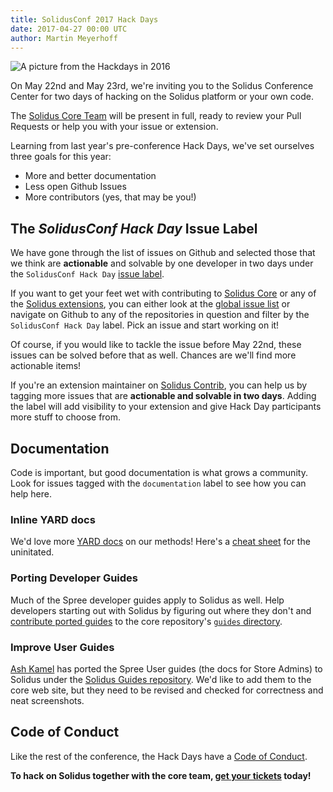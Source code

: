 ```yaml
---
title: SolidusConf 2017 Hack Days
date: 2017-04-27 00:00 UTC
author: Martin Meyerhoff
---
```


![A picture from the Hackdays in 2016](/blog/2017/04/27/solidusconf-hack-days/solidusconf2016-hack-days-02.jpg)

On May 22nd and May 23rd, we're inviting you to the Solidus Conference Center for two days of hacking on the Solidus platform or your own code.

The [Solidus Core Team](http://solidus.io/#people) will be present in full, ready to review your Pull Requests or help you with your issue or extension.

Learning from last year's pre-conference Hack Days, we've set ourselves three goals for this year:

- More and better documentation
- Less open Github Issues
- More contributors (yes, that may be you!)

## The *SolidusConf Hack Day* Issue Label

We have gone through the list of issues on Github and selected those that we think are **actionable** and solvable by one developer in two days under the `SolidusConf Hack Day` [issue label](https://github.com/issues?utf8=%E2%9C%93&q=is%3Aopen+is%3Aissue+label%3A%22SolidusConf+Hack+Day%22).

If you want to get your feet wet with contributing to [Solidus Core](https://github.com/solidusio/solidus) or any of the [Solidus extensions](http://extensions.solidus.io/), you can either look at the [global issue list](https://github.com/issues?utf8=%E2%9C%93&q=is%3Aopen+is%3Aissue+label%3A%22SolidusConf+Hack+Day%22) or navigate on Github to any of the repositories in question and filter by the `SolidusConf Hack Day` label. Pick an issue and start working on it!

Of course, if you would like to tackle the issue before May 22nd, these issues can be solved before that as well. Chances are we'll find more actionable items!

If you're an extension maintainer on [Solidus Contrib](https://github.com/solidusio-contrib), you can help us by tagging more issues that are **actionable and solvable in two days**. Adding the label will add visibility to your extension and give Hack Day participants more stuff to choose from.

## Documentation

Code is important, but good documentation is what grows a community. Look for issues tagged with the `documentation` label to see how you can help here.

### Inline YARD docs

We'd love more [YARD docs](http://yardoc.org/index.html) on our methods! Here's a [cheat sheet](https://gist.github.com/chetan/1827484) for the uninitated.

### Porting Developer Guides

Much of the Spree developer guides apply to Solidus as well. Help developers starting out with Solidus by figuring out where they don't and [contribute ported guides](https://github.com/solidusio/solidus/issues/1862) to the core repository's [`guides` directory](https://github.com/solidusio/solidus/tree/master/guides).

### Improve User Guides

[Ash Kamel](https://github.com/ajkamel) has ported the Spree User guides (the docs for Store Admins) to Solidus under the [Solidus Guides repository](http://ashkamel.com/solidus-guides/). We'd like to add them to the core web site, but they need to be revised and checked for correctness and neat screenshots.

## Code of Conduct

Like the rest of the conference, the Hack Days have a [Code of Conduct](http://conf2017.solidus.io/code_of_conduct/).


**To hack on Solidus together with the core team, [get your tickets](https://www.eventbrite.ca/e/solidusconf-2017-tickets-33284698429) today!**
